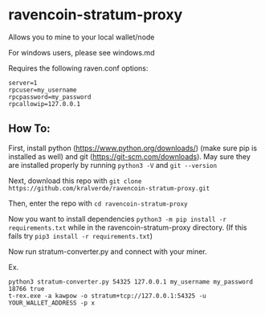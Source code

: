 # ravencoin-stratum-proxy

Allows you to mine to your local wallet/node

For windows users, please see windows.md

Requires the following raven.conf options:
```
server=1
rpcuser=my_username
rpcpassword=my_password
rpcallowip=127.0.0.1
```

## How To:

First, install python (https://www.python.org/downloads/) (make sure pip is installed as well) and git (https://git-scm.com/downloads). May sure they are installed properly by running `python3 -V` and `git --version`

Next, download this repo with `git clone https://github.com/kralverde/ravencoin-stratum-proxy.git`

Then, enter the repo with `cd ravencoin-stratum-proxy`

Now you want to install dependencies  `python3 -m pip install -r requirements.txt` while in the ravencoin-stratum-proxy directory. (If this fails try `pip3 install -r requirements.txt`)

Now run stratum-converter.py and connect with your miner.

Ex.
```
python3 stratum-converter.py 54325 127.0.0.1 my_username my_password 18766 true
t-rex.exe -a kawpow -o stratum+tcp://127.0.0.1:54325 -u YOUR_WALLET_ADDRESS -p x
```
